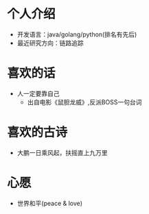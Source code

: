 # 个人介绍
- 开发语言：java/golang/python(排名有先后) 
- 最近研究方向：链路追踪
# 喜欢的话

- 人一定要靠自己 
    - 出自电影《鼠胆龙威》,反派BOSS一句台词

# 喜欢的古诗

- 大鹏一日乘风起，扶摇直上九万里

# 心愿

- 世界和平(peace & love) 

